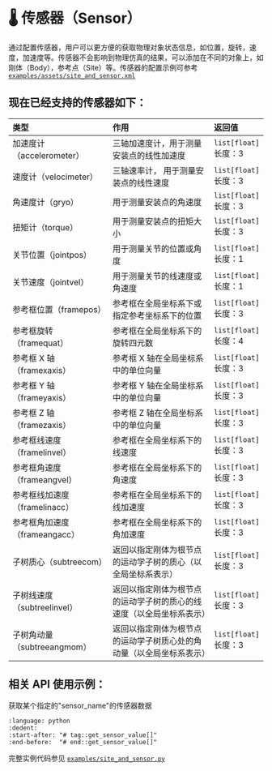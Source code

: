 # 🌡️ 传感器（Sensor）

通过配置传感器，用户可以更方便的获取物理对象状态信息，如位置，旋转，速度，加速度等。传感器不会影响到物理仿真的结果，可以添加在不同的对象上，如刚体（Body），参考点（Site）等。传感器的配置示例可参考 [`examples/assets/site_and_sensor.xml`](../../../../examples/assets/site_and_sensor.xml)

## 现在已经支持的传感器如下：

| 类型                          | 作用                                                                 | 返回值                     |
| :---------------------------- | :------------------------------------------------------------------- | :------------------------- |
| 加速度计（accelerometer）     | 三轴加速度计，用于测量安装点的线性加速度                             | `list[float]` <br> 长度：3 |
| 速度计（velocimeter）         | 三轴速率计， 用于测量安装点的线性速度                                | `list[float]` <br> 长度：3 |
| 角速度计（gryo）              | 用于测量安装点的角速度                                               | `list[float]` <br> 长度：3 |
| 扭矩计（torque）              | 用于测量安装点的扭矩大小                                             | `list[float]` <br> 长度：3 |
| 关节位置（jointpos）          | 用于测量关节的位置或角度                                             | `list[float]` <br> 长度：1 |
| 关节速度（jointvel）          | 用于测量关节的线速度或角速度                                         | `list[float]` <br> 长度：1 |
| 参考框位置（framepos）        | 参考框在全局坐标系下或指定参考坐标系下的位置                         | `list[float]` <br> 长度：3 |
| 参考框旋转（framequat）       | 参考框在全局坐标系下的旋转四元数                                     | `list[float]` <br> 长度：4 |
| 参考框 X 轴（framexaxis）     | 参考框 X 轴在全局坐标系中的单位向量                                  | `list[float]` <br> 长度：3 |
| 参考框 Y 轴（frameyaxis）     | 参考框 Y 轴在全局坐标系中的单位向量                                  | `list[float]` <br> 长度：3 |
| 参考框 Z 轴（framezaxis）     | 参考框 Z 轴在全局坐标系中的单位向量                                  | `list[float]` <br> 长度：3 |
| 参考框线速度（framelinvel）   | 参考框在全局坐标系下的线速度                                         | `list[float]` <br> 长度：3 |
| 参考框角速度（frameangvel）   | 参考框在全局坐标系下的角速度                                         | `list[float]` <br> 长度：3 |
| 参考框线加速度（framelinacc） | 参考框在全局坐标系下的线加速度                                       | `list[float]` <br> 长度：3 |
| 参考框角加速度（frameangacc） | 参考框在全局坐标系下的角加速度                                       | `list[float]` <br> 长度：3 |
| 子树质心（subtreecom）        | 返回以指定刚体为根节点的运动学子树的质心（以全局坐标系表示）         | `list[float]` <br> 长度：3 |
| 子树线速度（subtreelinvel）   | 返回以指定刚体为根节点的运动学子树的质心的线速度（以全局坐标系表示） | `list[float]` <br> 长度：3 |
| 子树角动量（subtreeangmom）   | 返回以指定刚体为根节点的运动学子树质心处的角动量（以全局坐标系表示） | `list[float]` <br> 长度：3 |

## 相关 API 使用示例：

获取某个指定的"sensor_name"的传感器数据

```{literalinclude} ../../../../examples/site_and_sensor.py
:language: python
:dedent:
:start-after: "# tag::get_sensor_value[]"
:end-before:  "# end::get_sensor_value[]"
```

完整实例代码参见 [`examples/site_and_sensor.py`](../../../../examples/site_and_sensor.py)
